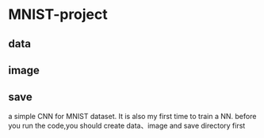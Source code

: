 # MNIST-project
## data
## image
## save
a simple CNN for MNIST dataset. It is also my first time to train a NN.
before you run the code,you should create data、image and save directory first
